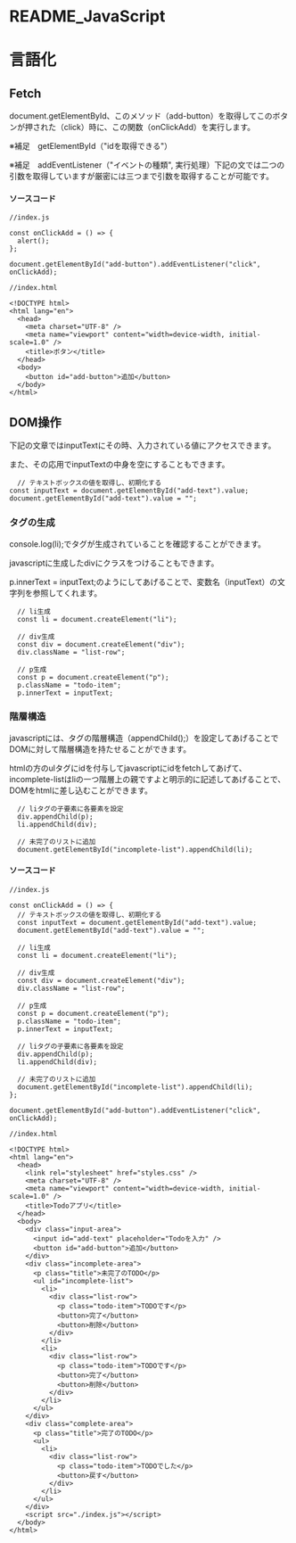 # README_JavaScript
# 言語化
## Fetch
document.getElementById、このメソッド（add-button）を取得してこのボタンが押された（click）時に、この関数（onClickAdd）を実行します。

※補足　getElementById（"idを取得できる"）

※補足　addEventListener（"イベントの種類", 実行処理）下記の文では二つの引数を取得していますが厳密には三つまで引数を取得することが可能です。
#### ソースコード
```
//index.js

const onClickAdd = () => {
  alert();
};

document.getElementById("add-button").addEventListener("click", onClickAdd);

```
```
//index.html

<!DOCTYPE html>
<html lang="en">
  <head>
    <meta charset="UTF-8" />
    <meta name="viewport" content="width=device-width, initial-scale=1.0" />
    <title>ボタン</title>
  </head>
  <body>
    <button id="add-button">追加</button>
  </body>
</html>

```
## DOM操作
下記の文章ではinputTextにその時、入力されている値にアクセスできます。

また、その応用でinputTextの中身を空にすることもできます。
```
  // テキストボックスの値を取得し、初期化する
const inputText = document.getElementById("add-text").value;
document.getElementById("add-text").value = "";
```
### タグの生成
console.log(li);でタグが生成されていることを確認することができます。

javascriptに生成したdivにクラスをつけることもできます。

p.innerText = inputText;のようにしてあげることで、変数名（inputText）の文字列を参照してくれます。

```
  // li生成
  const li = document.createElement("li");

  // div生成
  const div = document.createElement("div");
  div.className = "list-row";

  // p生成
  const p = document.createElement("p");
  p.className = "todo-item";
  p.innerText = inputText;
```
### 階層構造

javascriptには、タグの階層構造（appendChild();）を設定してあげることでDOMに対して階層構造を持たせることができます。

htmlの方のulタグにidを付与してjavascriptにidをfetchしてあげて、incomplete-listはliの一つ階層上の親ですよと明示的に記述してあげることで、DOMをhtmlに差し込むことができます。

```
  // liタグの子要素に各要素を設定
  div.appendChild(p);
  li.appendChild(div);

  // 未完了のリストに追加
  document.getElementById("incomplete-list").appendChild(li);
```
#### ソースコード
```
//index.js

const onClickAdd = () => {
  // テキストボックスの値を取得し、初期化する
  const inputText = document.getElementById("add-text").value;
  document.getElementById("add-text").value = "";

  // li生成
  const li = document.createElement("li");

  // div生成
  const div = document.createElement("div");
  div.className = "list-row";

  // p生成
  const p = document.createElement("p");
  p.className = "todo-item";
  p.innerText = inputText;

  // liタグの子要素に各要素を設定
  div.appendChild(p);
  li.appendChild(div);

  // 未完了のリストに追加
  document.getElementById("incomplete-list").appendChild(li);
};

document.getElementById("add-button").addEventListener("click", onClickAdd);

```

```
//index.html

<!DOCTYPE html>
<html lang="en">
  <head>
    <link rel="stylesheet" href="styles.css" />
    <meta charset="UTF-8" />
    <meta name="viewport" content="width=device-width, initial-scale=1.0" />
    <title>Todoアプリ</title>
  </head>
  <body>
    <div class="input-area">
      <input id="add-text" placeholder="Todoを入力" />
      <button id="add-button">追加</button>
    </div>
    <div class="incomplete-area">
      <p class="title">未完了のTODO</p>
      <ul id="incomplete-list">
        <li>
          <div class="list-row">
            <p class="todo-item">TODOです</p>
            <button>完了</button>
            <button>削除</button>
          </div>
        </li>
        <li>
          <div class="list-row">
            <p class="todo-item">TODOです</p>
            <button>完了</button>
            <button>削除</button>
          </div>
        </li>
      </ul>
    </div>
    <div class="complete-area">
      <p class="title">完了のTODO</p>
      <ul>
        <li>
          <div class="list-row">
            <p class="todo-item">TODOでした</p>
            <button>戻す</button>
          </div>
        </li>
      </ul>
    </div>
    <script src="./index.js"></script>
  </body>
</html>

```
